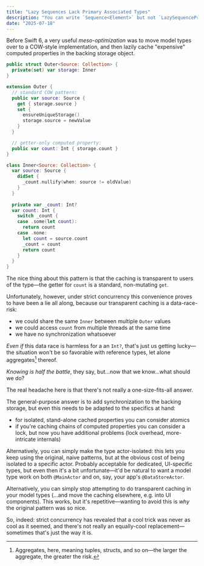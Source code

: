 ```yaml
---
title: "Lazy Sequences Lack Primary Associated Types"
description: "You can write `Sequence<Element>` but not `LazySequenceProtocol<Element>`"
date: "2025-07-18"
---
```


Before Swift 6, a very useful *meso-optimization* was to move model types over to a COW-style implementation, and then lazily cache "expensive" computed properties in the backing storage object. 

```swift
public struct Outer<Source: Collection> {
  private(set) var storage: Inner
}

extension Outer {
  // standard COW pattern:
  public var source: Source {
    get { storage.source }
    set { 
      ensureUniqueStorage()
      storage.source = newValue
    }
  }

  // getter-only computed property:
  public var count: Int { storage.count }
}

class Inner<Source: Collection> {
  var source: Source {
    didSet {
      _count.nullify(when: source != oldValue)
    }
  }
  
  private var _count: Int?
  var count: Int {
    switch _count {
    case .some(let count):
      return count
    case .none:
      let count = source.count
      _count = count
      return count
    }
  }
}
```

The nice thing about this pattern is that the caching is transparent to users of the type—the getter for `count` is a standard, non-mutating `get`.

Unfortunately, however, under strict concurrency this convenience proves to have been a lie all along, because our transparent caching is a data-race-risk:

- we could share the same `Inner` between multiple `Outer` values
- we could access `count` from multiple threads at the same time
- we have no synchronization whatsoever

*Even if* this data race is harmless for a an `Int?`, that's just us getting lucky—the situation won't be so favorable with reference types, let alone aggregates[^1] thereof.

[^1]: Aggregates, here, meaning tuples, structs, and so on—the larger the aggregate, the greater the risk.

*Knowing is half the battle*, they say, but...now that we know...what should we do?

The real headache here is that there's not really a one-size-fits-all answer.

The general-purpose answer is to add synchronization to the backing storage, but even this needs to be adapted to the specifics at hand:

- for isolated, stand-alone cached properties you can consider atomics
- if you're caching chains of computed properties you can consider a lock, but now you have additional problems (lock overhead, more-intricate internals)

Alternatively, you can simply make the type actor-isolated: this lets you keep using the original, naive patterns, but at the obvious cost of being isolated to a specific actor. Probably acceptable for dedicated, UI-specific types, but even then it's a bit unfortunate—it'd be natural to want a model type work on both `@MainActor` and on, say, your app's `@DataStoreActor`.

Alternatively, you can simply stop attempting to do transparent caching in your model types (...and move the caching elsewhere, e.g. into UI components). This works, but it's repetitive—wanting to avoid this is *why* the original pattern was so nice.

So, indeed: strict concurrency has revealed that a cool trick was never as cool as it seemed, and there's not really an equally-cool replacement—sometimes that's just the way it is.

